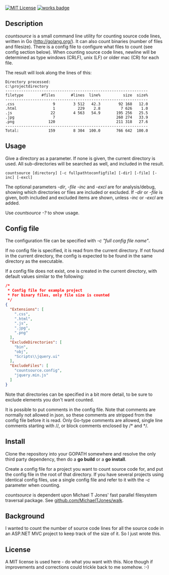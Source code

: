 [![MIT License](https://badges.frapsoft.com/os/mit/mit.png?v=103)](https://opensource.org/licenses/mit-license.php)
[![works badge](https://cdn.rawgit.com/nikku/works-on-my-machine/v0.2.0/badge.svg)](https://github.com/nikku/works-on-my-machine)

## Description

*countsource* is a small command line utility for counting source code lines, written in Go (http://golang.org/). 
It can also count binaries (number of files and filesize).
There is a config file to configure what files to count (see config section below).
When counting source code lines, newline will be determined as type windows (CRLF), unix (LF) or older mac (CR) for each file.

The result will look along the lines of this:
```
Directory processed:
c:\projectdirectory
---------------------------------------------------------------
filetype        #files       #lines  line%          size  size%
---------------------------------------------------------------
.css                 9        3 512   42.3        92 168   12.0
.html                1          229    2.8         7 626    1.0
.js                 22        4 563   54.9       195 256   25.5
.jpg                 7                           260 274   33.9
.png               120                           211 318   27.6
---------------------------------------------------------------
Total:             159        8 304  100.0       766 642  100.0
```

## Usage

Give a directory as a parameter. If none is given, the current directory is used.
All sub-directories will be searched as well, and included in the result.

```
countsource [directory] [-c fullpathtoconfigfile] [-dir] [-file] [-inc] [-excl]
```

The optional parameters *-dir*, *-file* *-inc* and *-excl* are for analysis/debug, showing which directories or files are included or excluded. If *-dir* or *-file* is given, both included and excluded items are shown, unless *-inc* or *-excl* are added.

Use *countsource -?* to show usage.

## Config file

The configuration file can be specified with *-c "full config file name"*. 

If no config file is specified, it is read from the current directory. 
If not found in the current directory, the config is expected to be found in the same directory as the executable. 

If a config file does not exist, one is created in the current directory,
with default values similar to the following:

```JSON
/*
 * Config file for example project
 * For binary files, only file size is counted
 */
{
  "Extensions": [
    ".css",
    ".html",
    ".js",
    ".jpg",
    ".png"
  ],
  "ExcludeDirectories": [
    "bin",
    "obj",
    "Scripts\\jquery.ui"
  ],
  "ExcludeFiles": [
    "countsource.config",
    "jquery.min.js"
  ]
}
```

Note that directories can be specified in a bit more detail, to be sure to exclude elements you don't want counted.

It is possible to put comments in the config file. 
Note that comments are normally not allowed in json, so these comments are stripped from the config file before it is read.
Only Go-type comments are allowed, single line comments starting with //, or block comments enclosed by /* and */.

## Install

Clone the repository into your GOPATH somewhere and resolve the only third party dependency,
then do a **go build** or a **go install**.

Create a config file for a project you want to count source code for, and put the config file in the root of that directory.
If you have several projects using identical config files, use a single config file and refer to it with the *-c* parameter when counting.

_countsource_ is dependent upon Michael T Jones' fast parallel filesystem traversal package. See [github.com/MichaelTJones/walk](https://github.com/MichaelTJones/walk).


## Background

I wanted to count the number of source code lines for all the source code in an ASP.NET MVC project to keep track of the size of it. So I just wrote this.

## License

A MIT license is used here - do what you want with this. Nice though if improvements and corrections could trickle back to me somehow. :-)
